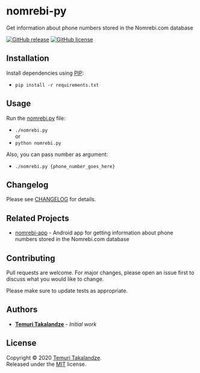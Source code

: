 # nomrebi-py

Get information about phone numbers stored in the Nomrebi.com database

[![GitHub release](https://img.shields.io/github/release/ABGEO/nomrebi-py.svg)](https://github.com/ABGEO/nomrebi-py/releases)
[![GitHub license](https://img.shields.io/github/license/ABGEO/nomrebi-py.svg)](https://github.com/ABGEO/nomrebi-py/blob/1.x/LICENSE)

## Installation

Install dependencies using [PIP](https://pypi.org/):

- `pip install -r requirements.txt`

## Usage

Run the [nomrebi.py](nomrebi.py) file:

- `./nomrebi.py`  
or
- `python nomrebi.py`

Also, you can pass number as argument:
- `./nomrebi.py {phone_number_goes_here}`

## Changelog

Please see [CHANGELOG](CHANGELOG.md) for details.

## Related Projects

- [nomrebi-app](https://github.com/ABGEO/nomrebi-app) - Android app for getting information about phone numbers stored 
in the Nomrebi.com database 

## Contributing

Pull requests are welcome. For major changes, please open an issue first to discuss what you would like to change.

Please make sure to update tests as appropriate.

## Authors

- [**Temuri Takalandze**](https://abgeo.dev) - *Initial work*

## License

Copyright © 2020 [Temuri Takalandze](https://abgeo.dev).  
Released under the [MIT](LICENSE) license.
